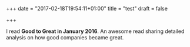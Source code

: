 +++
date = "2017-02-18T19:54:11+01:00"
title = "test"
draft = false

+++

I read **Good to Great in January 2016**. An awesome read sharing detailed analysis on how good companies became great.
